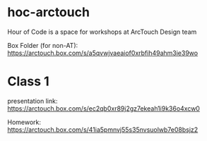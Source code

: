 # hoc-arctouch
Hour of Code is a space for workshops at ArcTouch Design team

Box Folder (for non-AT): https://arctouch.box.com/s/a5qvwjvaeaiof0xrbfih49ahm3ie39wo

# Class 1
presentation link: 
https://arctouch.box.com/s/ec2qb0xr89j2gz7ekeah1i9k36o4xcw0

Homework:
https://arctouch.box.com/s/41ia5pmnvj55s35nvsuolwb7e08bsjz2
